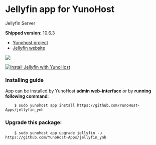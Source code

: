 # Jellyfin app for YunoHost
Jellyfin Server

**Shipped version:** 10.6.3

- [Yunohost project](https://yunohost.org)
- [Jellyfin website](https://github.com/jellyfin/jellyfin)

![](https://www.ostechnix.com/wp-content/uploads/2019/03/jellyfin-logo-720x340.png)


[![Install Jellyfin with YunoHost](https://install-app.yunohost.org/install-with-yunohost.png)](https://install-app.yunohost.org/?app=jellyfin)


### Installing guide

 App can be installed by YunoHost **admin web-interface** or by **running following command**:

        $ sudo yunohost app install https://github.com/YunoHost-Apps/jellyfin_ynh

 
### Upgrade this package:

        $ sudo yunohost app upgrade jellyfin -u https://github.com/YunoHost-Apps/jellyfin_ynh
